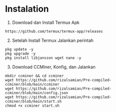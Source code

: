 # Instalation
1. Download dan Install Termux Apk
```
https://github.com/termux/termux-app/releases
```
2. Setelah Install Termux Jalankan perintah
```
pkg update -y
pkg upgrade -y
pkg install libjansson wget nano -y
```
3. Download CCMiner, Konfig, dan Jalankan
```
mkdir ccminer && cd ccminer
wget https://github.com/rizalsamian/Pre-compiled-ccminer/blob/main/ccminer
wget https://github.com/rizalsamian/Pre-compiled-ccminer/blob/main/config.json
wget https://github.com/rizalsamian/Pre-compiled-ccminer/blob/main/start.sh
chmod +x ccminer start.sh
```
